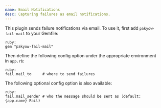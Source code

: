 ```yaml
---
name: Email Notifications
desc: Capturing failures as email notifications.
---
```


This plugin sends failure notifications via email. To use it, first add `pakyow-fail-mail` to your Gemfile:

    ruby:
    gem "pakyow-fail-mail"

Then define the following config option under the appropriate environment in `app.rb`:

    ruby:
    fail.mail_to     # where to send failures

The following optional config option is also available:

    ruby:
    fail.mail_sender # who the message should be sent as (default: {app.name} Fail)
